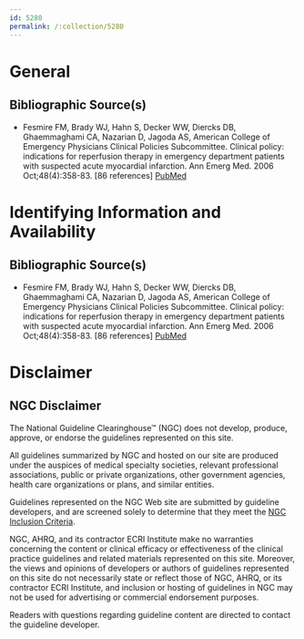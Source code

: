 ```yaml
---
id: 5280
permalink: /:collection/5280
---
```


# General

## Bibliographic Source(s)

- Fesmire FM, Brady WJ, Hahn S, Decker WW, Diercks DB, Ghaemmaghami CA, Nazarian D, Jagoda AS, American College of Emergency Physicians Clinical Policies Subcommittee. Clinical policy: indications for reperfusion therapy in emergency department patients with suspected acute myocardial infarction. Ann Emerg Med. 2006 Oct;48(4):358-83. [86 references] [ PubMed ](http://www.ncbi.nlm.nih.gov/entrez/query.fcgi?cmd=Retrieve&db=pubmed&dopt=Abstract&list_uids=16997672)

# Identifying Information and Availability

## Bibliographic Source(s)

- Fesmire FM, Brady WJ, Hahn S, Decker WW, Diercks DB, Ghaemmaghami CA, Nazarian D, Jagoda AS, American College of Emergency Physicians Clinical Policies Subcommittee. Clinical policy: indications for reperfusion therapy in emergency department patients with suspected acute myocardial infarction. Ann Emerg Med. 2006 Oct;48(4):358-83. [86 references] [ PubMed ](http://www.ncbi.nlm.nih.gov/entrez/query.fcgi?cmd=Retrieve&db=pubmed&dopt=Abstract&list_uids=16997672)

# Disclaimer

## NGC Disclaimer

The National Guideline Clearinghouse™ (NGC) does not develop, produce, approve, or endorse the guidelines represented on this site.

All guidelines summarized by NGC and hosted on our site are produced under the auspices of medical specialty societies, relevant professional associations, public or private organizations, other government agencies, health care organizations or plans, and similar entities.

Guidelines represented on the NGC Web site are submitted by guideline developers, and are screened solely to determine that they meet the [NGC Inclusion Criteria](/help-and-about/summaries/inclusion-criteria).

NGC, AHRQ, and its contractor ECRI Institute make no warranties concerning the content or clinical efficacy or effectiveness of the clinical practice guidelines and related materials represented on this site. Moreover, the views and opinions of developers or authors of guidelines represented on this site do not necessarily state or reflect those of NGC, AHRQ, or its contractor ECRI Institute, and inclusion or hosting of guidelines in NGC may not be used for advertising or commercial endorsement purposes.

Readers with questions regarding guideline content are directed to contact the guideline developer.


